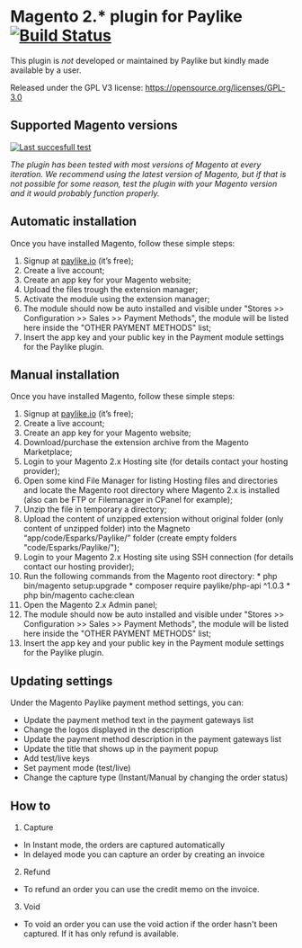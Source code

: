 # Magento 2.* plugin for Paylike [![Build Status](https://travis-ci.org/paylike/plugin-magento-2.svg?branch=master)](https://travis-ci.org/paylike/plugin-magento-2)

This plugin is *not* developed or maintained by Paylike but kindly made
available by a user.

Released under the GPL V3 license: https://opensource.org/licenses/GPL-3.0


## Supported Magento versions

[![Last succesfull test](https://log.derikon.ro/api/v1/log/read?tag=magento2&view=svg&label=Magento&key=ecommerce&background=F26322)](https://log.derikon.ro/api/v1/log/read?tag=magento2&view=html)

*The plugin has been tested with most versions of Magento at every iteration. We recommend using the latest version of Magento, but if that is not possible for some reason, test the plugin with your Magento version and it would probably function properly.*


## Automatic installation

  Once you have installed Magento, follow these simple steps:
  1. Signup at [paylike.io](https://paylike.io) (it’s free);
  1. Create a live account;
  1. Create an app key for your Magento website;
  1. Upload the files trough the extension manager;
  1. Activate the module using the extension manager;
  1. The module should now be auto installed and visible under "Stores >> Configuration >> Sales >> Payment Methods", the module will be listed here inside the "OTHER PAYMENT METHODS" list;
  1. Insert the app key and your public key in the Payment module settings for the Paylike plugin.

## Manual installation

  Once you have installed Magento, follow these simple steps:
  1. Signup at [paylike.io](https://paylike.io) (it’s free);
  1. Create a live account;
  1. Create an app key for your Magento website;
  1. Download/purchase the extension archive from the Magento Marketplace;
  1. Login to your Magento 2.x Hosting site (for details contact your hosting provider);
  1. Open some kind File Manager for listing Hosting files and directories and locate the Magento root directory where Magento 2.x is installed (also can be FTP or Filemanager in CPanel for example);
  1. Unzip the file in temporary a directory;
  1. Upload the content of unzipped extension without original folder (only content of unzipped folder) into the Magneto “app/code/Esparks/Paylike/” folder (create empty folders "code/Esparks/Paylike/");
  1. Login to your Magento 2.x Hosting site using SSH connection (for details contact our hosting provider);
  1. Run the following commands from the Magento root directory:
    * php bin/magento setup:upgrade
    * composer require paylike/php-api ^1.0.3
    * php bin/magento cache:clean
  1. Open the Magento 2.x Admin panel;
  1. The module should now be auto installed and visible under "Stores >> Configuration >> Sales >> Payment Methods", the module will be listed here inside the "OTHER PAYMENT METHODS" list;
  1. Insert the app key and your public key in the Payment module settings for the Paylike plugin.

## Updating settings

Under the Magento Paylike payment method settings, you can:
 * Update the payment method text in the payment gateways list
 * Change the logos displayed in the description
 * Update the payment method description in the payment gateways list
 * Update the title that shows up in the payment popup
 * Add test/live keys
 * Set payment mode (test/live)
 * Change the capture type (Instant/Manual by changing the order status)

 ## How to

 1. Capture
 * In Instant mode, the orders are captured automatically
 * In delayed mode you can capture an order by creating an invoice
 2. Refund
   * To refund an order you can use the credit memo on the invoice.
 3. Void
   * To void an order you can use the void action if the order hasn't been captured. If it has only refund is available.
